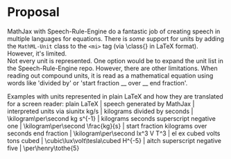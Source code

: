 # Proposal

MathJax with Speech-Rule-Engine do a fantastic job of creating speech in multiple 
languages for equations.  There is *some* support for units by adding the `MathML-Unit` 
class to the `<mi>` tag (via \class{} in LaTeX format).  However, it's limited.  
Not every unit is represented.  One option would be to expand the unit list in the
Speech-Rule-Engine repo.  However, there are other limitations.  When reading out
compound units, it is read as a mathematical equation using words like 'divided by' 
or 'start fraction __ over __ end fraction'.


Examples with units represented in plain LaTeX and how they are translated for a 
screen reader:
plain LaTeX | speech generated by MathJax                           | interpreted units via siunitx
kg/s        | kilograms divided by seconds                          | \kilogram\per\second 
kg s^{-1}   | kilograms seconds superscript negative one            | \kilogram\per\second
\frac{kg}{s} | start fraction kilograms over seconds end fraction   | \kilogram\per\second
lx^3 V T^3  | el ex cubed volts tons cubed                          | \cubic\lux\volt\tesla\cubed
H^{-5}      | aitch superscript negative five                       | \per\henry\tothe{5}

